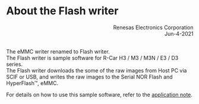 About the Flash writer
=====================
<Div Align="right">
Renesas Electronics Corporation<BR>
Jun-4-2021
</Div><BR>

The eMMC writer renamed to Flash writer.  
The Flash writer is sample software for R-Car H3 / M3 / M3N / E3 / D3 series.  
The Flash writer downloads the some of the raw images from Host PC via SCIF or USB, and writes the raw images to the Serial NOR Flash and HyperFlash&trade;, eMMC.

For details on how to use this sample software, refer to the [application note](docs/application-note.md).
